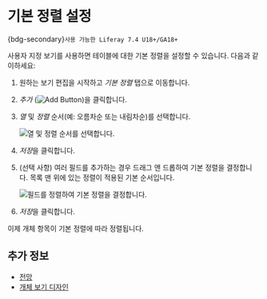 # 기본 정렬 설정

{bdg-secondary}`사용 가능한 Liferay 7.4 U18+/GA18+`

사용자 지정 보기를 사용하면 테이블에 대한 기본 정렬을 설정할 수 있습니다. 다음과 같이하세요:

1. 원하는 보기 편집을 시작하고 *기본 정렬* 탭으로 이동합니다.

1. *추가* (![Add Button](../../../../images/icon-add.png))을 클릭합니다.

1. *열* 및 *정렬* 순서(예: 오름차순 또는 내림차순)를 선택합니다.

   ![열 및 정렬 순서를 선택합니다.](./setting-a-default-sorting/images/01.png)

1. *저장*을 클릭합니다.

1. (선택 사항) 여러 필드를 추가하는 경우 드래그 앤 드롭하여 기본 정렬을 결정합니다. 목록 맨 위에 있는 정렬이 적용된 기본 순서입니다.

   ![필드를 정렬하여 기본 정렬을 결정합니다.](./setting-a-default-sorting/images/02.png)

1. *저장*을 클릭합니다.

이제 개체 항목이 기본 정렬에 따라 정렬됩니다.

## 추가 정보

* [전망](../views.md)
* [개체 보기 디자인](./designing-object-views.md)

